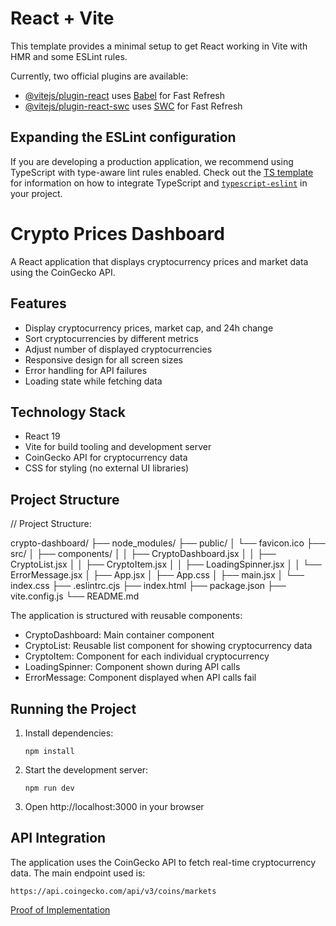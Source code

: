 # React + Vite

This template provides a minimal setup to get React working in Vite with HMR and some ESLint rules.

Currently, two official plugins are available:

- [@vitejs/plugin-react](https://github.com/vitejs/vite-plugin-react/blob/main/packages/plugin-react) uses [Babel](https://babeljs.io/) for Fast Refresh
- [@vitejs/plugin-react-swc](https://github.com/vitejs/vite-plugin-react/blob/main/packages/plugin-react-swc) uses [SWC](https://swc.rs/) for Fast Refresh

## Expanding the ESLint configuration

If you are developing a production application, we recommend using TypeScript with type-aware lint rules enabled. Check out the [TS template](https://github.com/vitejs/vite/tree/main/packages/create-vite/template-react-ts) for information on how to integrate TypeScript and [`typescript-eslint`](https://typescript-eslint.io) in your project.

# Crypto Prices Dashboard

A React application that displays cryptocurrency prices and market data using the CoinGecko API.

## Features

- Display cryptocurrency prices, market cap, and 24h change
- Sort cryptocurrencies by different metrics
- Adjust number of displayed cryptocurrencies
- Responsive design for all screen sizes
- Error handling for API failures
- Loading state while fetching data

## Technology Stack

- React 19
- Vite for build tooling and development server
- CoinGecko API for cryptocurrency data
- CSS for styling (no external UI libraries)

## Project Structure

// Project Structure:

crypto-dashboard/
├── node_modules/
├── public/
│   └── favicon.ico
├── src/
│   ├── components/
│   │   ├── CryptoDashboard.jsx
│   │   ├── CryptoList.jsx
│   │   ├── CryptoItem.jsx
│   │   ├── LoadingSpinner.jsx
│   │   └── ErrorMessage.jsx
│   ├── App.jsx
│   ├── App.css
│   ├── main.jsx
│   └── index.css
├── .eslintrc.cjs
├── index.html
├── package.json
├── vite.config.js
└── README.md


The application is structured with reusable components:
- CryptoDashboard: Main container component
- CryptoList: Reusable list component for showing cryptocurrency data
- CryptoItem: Component for each individual cryptocurrency
- LoadingSpinner: Component shown during API calls
- ErrorMessage: Component displayed when API calls fail

## Running the Project

1. Install dependencies:
   ```
   npm install
   ```

2. Start the development server:
   ```
   npm run dev
   ```

3. Open http://localhost:3000 in your browser

## API Integration

The application uses the CoinGecko API to fetch real-time cryptocurrency data. The main endpoint used is:
```
https://api.coingecko.com/api/v3/coins/markets
```

[Proof of Implementation](https://github.com/Preye2/crypto-price-dashboard/blob/276e708ecd8b75191f340e2d0d3e6cf75cb6210e/proof-of-implementation.jpg)
